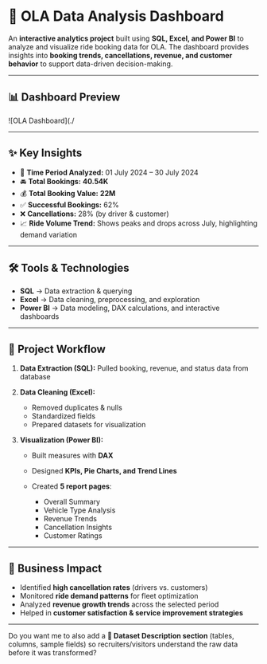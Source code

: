 # 🚖 OLA Data Analysis Dashboard

An **interactive analytics project** built using **SQL, Excel, and Power BI** to analyze and visualize ride booking data for OLA.
The dashboard provides insights into **booking trends, cancellations, revenue, and customer behavior** to support data-driven decision-making.

---

## 📊 Dashboard Preview

![OLA Dashboard](./

---

## ✨ Key Insights

* 📅 **Time Period Analyzed:** 01 July 2024 – 30 July 2024
* 🚘 **Total Bookings:** **40.54K**
* 💰 **Total Booking Value:** **22M**
* ✅ **Successful Bookings:** 62%
* ❌ **Cancellations:** 28% (by driver & customer)
* 📈 **Ride Volume Trend:** Shows peaks and drops across July, highlighting demand variation

---

## 🛠 Tools & Technologies

* **SQL** → Data extraction & querying
* **Excel** → Data cleaning, preprocessing, and exploration
* **Power BI** → Data modeling, DAX calculations, and interactive dashboards

---

## 📂 Project Workflow

1. **Data Extraction (SQL):** Pulled booking, revenue, and status data from database
2. **Data Cleaning (Excel):**

   * Removed duplicates & nulls
   * Standardized fields
   * Prepared datasets for visualization
3. **Visualization (Power BI):**

   * Built measures with **DAX**
   * Designed **KPIs, Pie Charts, and Trend Lines**
   * Created **5 report pages**:

     * Overall Summary
     * Vehicle Type Analysis
     * Revenue Trends
     * Cancellation Insights
     * Customer Ratings

---

## 🎯 Business Impact

* Identified **high cancellation rates** (drivers vs. customers)
* Monitored **ride demand patterns** for fleet optimization
* Analyzed **revenue growth trends** across the selected period
* Helped in **customer satisfaction & service improvement strategies**

---


Do you want me to also add a **📂 Dataset Description section** (tables, columns, sample fields) so recruiters/visitors understand the raw data before it was transformed?
